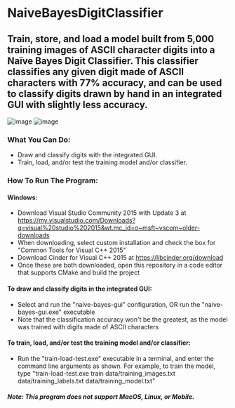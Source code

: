 # NaiveBayesDigitClassifier
## Train, store, and load a model built from 5,000 training images of ASCII character digits into a Naïve Bayes Digit Classifier. This classifier classifies any given digit made of ASCII characters with 77% accuracy, and can be used to classify digits drawn by hand in an integrated GUI with slightly less accuracy.

![image](https://user-images.githubusercontent.com/47235519/130899834-3c670064-c2cb-4079-909a-987b13794cd0.png)
![image](https://user-images.githubusercontent.com/47235519/130899896-91b09f97-c9d6-4131-8c94-a21da8567a9a.png)
### What You Can Do:
- Draw and classify digits with the integrated GUI.
- Train, load, and/or test the training model and/or classifier.

### How To Run The Program:

#### Windows:
- Download Visual Studio Community 2015 with Update 3 at https://my.visualstudio.com/Downloads?q=visual%20studio%202015&wt.mc_id=o~msft~vscom~older-downloads
- When downloading, select custom installation and check the box for "Common Tools for Visual C++ 2015"
- Download Cinder for Visual C++ 2015 at https://libcinder.org/download
- Once these are both downloaded, open this repository in a code editor that supports CMake and build the project

#### To draw and classify digits in the integrated GUI:
- Select and run the "naive-bayes-gui" configuration, OR run the "naive-bayes-gui.exe" executable
- Note that the classification accuracy won't be the greatest, as the model was trained with digits made of ASCII characters

#### To train, load, and/or test the training model and/or classifier:
- Run the "train-load-test.exe" executable in a terminal, and enter the command line arguments as shown. For example, to train the model, type "train-load-test.exe train data/training_images.txt data/training_labels.txt data/training_model.txt"


##### Note: This program does not support MacOS, Linux, or Mobile.
